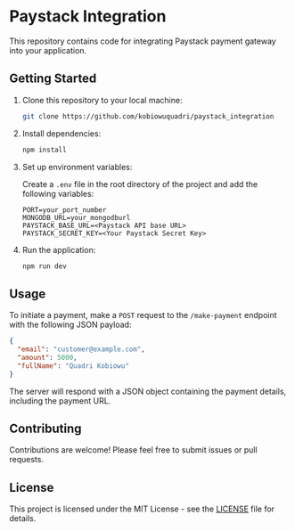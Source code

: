 # Paystack Integration

This repository contains code for integrating Paystack payment gateway into your application.

## Getting Started

1. Clone this repository to your local machine:

    ```bash
    git clone https://github.com/kobiowuquadri/paystack_integration
    ```

2. Install dependencies:

    ```bash
    npm install
    ```

3. Set up environment variables:
   
   Create a `.env` file in the root directory of the project and add the following variables:
   
   ```env
   PORT=your_port_number
   MONGODB_URL=your_mongodburl 
   PAYSTACK_BASE_URL=<Paystack API base URL>
   PAYSTACK_SECRET_KEY=<Your Paystack Secret Key>
   ```

4. Run the application:

    ```bash
    npm run dev
    ```

## Usage

To initiate a payment, make a `POST` request to the `/make-payment` endpoint with the following JSON payload:

```json
{
  "email": "customer@example.com",
  "amount": 5000,
  "fullName": "Quadri Kobiowu"
}
```

The server will respond with a JSON object containing the payment details, including the payment URL.

## Contributing

Contributions are welcome! Please feel free to submit issues or pull requests.

## License

This project is licensed under the MIT License - see the [LICENSE](LICENSE) file for details.

